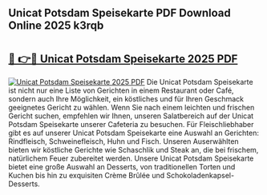 ## Unicat Potsdam Speisekarte PDF Download Online 2025 k3rqb

# <h2><a href="http://gcc5zsj.nevu.top/?p=Unicat+Potsdam+Speisekarte">🔗 👉🔴 Unicat Potsdam Speisekarte 2025 PDF</a></h2>

[![Unicat Potsdam Speisekarte 2025 PDF](https://i.imgur.com/dBaPXMq.png)](http://gcc5zsj.nevu.top/?p=Unicat+Potsdam+Speisekarte)
Die Unicat Potsdam Speisekarte ist nicht nur eine Liste von Gerichten in einem Restaurant oder Café, sondern auch Ihre Möglichkeit, ein köstliches und für Ihren Geschmack geeignetes Gericht zu wählen. Wenn Sie nach einem leichten und frischen Gericht suchen, empfehlen wir Ihnen, unseren Salatbereich auf der Unicat Potsdam Speisekarte unserer Cafeteria zu besuchen. Für Fleischliebhaber gibt es auf unserer Unicat Potsdam Speisekarte eine Auswahl an Gerichten: Rindfleisch, Schweinefleisch, Huhn und Fisch. Unseren Auserwählten bieten wir köstliche Gerichte wie Schaschlik und Steak an, die bei frischem, natürlichem Feuer zubereitet werden. Unsere Unicat Potsdam Speisekarte bietet eine große Auswahl an Desserts, von traditionellen Torten und Kuchen bis hin zu exquisiten Crème Brûlée und Schokoladenkapsel-Desserts.
